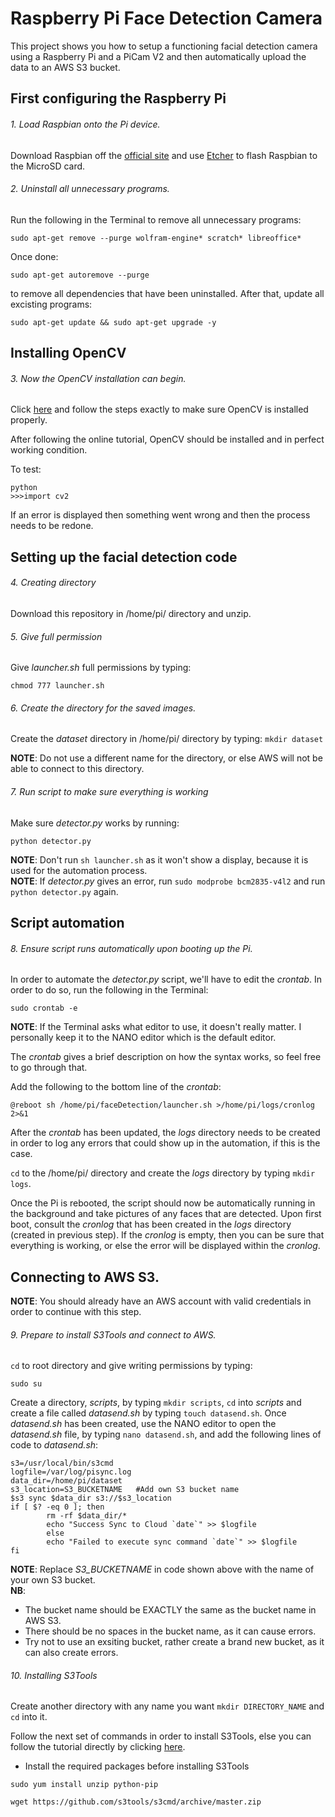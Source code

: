 # Raspberry Pi Face Detection Camera
This project shows you how to setup a functioning facial detection camera using a Raspberry Pi and a PiCam V2 and then automatically upload the data to an AWS S3 bucket.


## First configuring the Raspberry Pi
###### 1. Load Raspbian onto the Pi device.
Download Raspbian off the [official site](https://www.raspberrypi.org/downloads/) and use [Etcher](https://www.balena.io/etcher/) to flash Raspbian to the MicroSD card.

###### 2. Uninstall all unnecessary programs.
Run the following in the Terminal to remove all unnecessary programs:
```
sudo apt-get remove --purge wolfram-engine* scratch* libreoffice*
```
Once done:
```
sudo apt-get autoremove --purge
```
to remove all dependencies that have been uninstalled. After that, update all excisting programs:
```
sudo apt-get update && sudo apt-get upgrade -y
```

## Installing OpenCV
###### 3. Now the OpenCV installation can begin.
Click [here](https://www.pyimagesearch.com/2017/09/04/raspbian-stretch-install-opencv-3-python-on-your-raspberry-pi/) and follow the steps exactly to make sure OpenCV is installed properly.

After following the online tutorial, OpenCV should be installed and in perfect working condition.

To test:
```
python
>>>import cv2
```
If an error is displayed then something went wrong and then the process needs to be redone.

## Setting up the facial detection code
###### 4. Creating directory
Download this repository in /home/pi/ directory and unzip.

###### 5. Give full permission
Give *launcher.sh* full permissions by typing:
```
chmod 777 launcher.sh
```

###### 6. Create the directory for the saved images.
Create the *dataset* directory in /home/pi/ directory by typing: ```mkdir dataset```

**NOTE**: Do not use a different name for the directory, or else AWS will not be able to connect to this directory.

###### 7. Run script to make sure everything is working
Make sure *detector.py* works by running:
```
python detector.py
```

**NOTE**: Don't run ```sh launcher.sh``` as it won't show a display, because it is used for the automation process.<br>
**NOTE**: If *detector.py* gives an error, run ```sudo modprobe bcm2835-v4l2``` and run ```python detector.py``` again.

## Script automation
###### 8. Ensure script runs automatically upon booting up the Pi.
In order to automate the *detector.py* script, we'll have to edit the *crontab*. In order to do so, run the following in the Terminal:
```
sudo crontab -e
```
**NOTE**: If the Terminal asks what editor to use, it doesn't really matter. I personally keep it to the NANO editor which is the default editor.

The *crontab* gives a brief description on how the syntax works, so feel free to go through that.

Add the following to the bottom line of the *crontab*:
```
@reboot sh /home/pi/faceDetection/launcher.sh >/home/pi/logs/cronlog 2>&1
```

After the *crontab* has been updated, the *logs* directory needs to be created in order to log any errors that could show up in the automation, if this is the case.

```cd``` to the /home/pi/ directory and create the *logs* directory by typing ```mkdir logs```.

Once the Pi is rebooted, the script should now be automatically running in the background and take pictures of any faces that are detected. Upon first boot, consult the *cronlog* that has been created in the *logs* directory (created in previous step). If the *cronlog* is empty, then you can be sure that everything is working, or else the error will be displayed within the *cronlog*.

## Connecting to AWS S3.
**NOTE**: You should already have an AWS account with valid credentials in order to continue with this step.

###### 9. Prepare to install S3Tools and connect to AWS.
```cd``` to root directory and give writing permissions by typing:
```
sudo su
```

Create a directory, *scripts*, by typing ```mkdir scripts```, ```cd``` into *scripts* and create a file called *datasend.sh* by typing ```touch datasend.sh```. Once *datasend.sh* has been created, use the NANO editor to open the *datasend.sh* file, by typing ```nano datasend.sh```, and add the following lines of code to *datasend.sh*:
```
s3=/usr/local/bin/s3cmd
logfile=/var/log/pisync.log
data_dir=/home/pi/dataset
s3_location=S3_BUCKETNAME   #Add own S3 bucket name
$s3 sync $data_dir s3://$s3_location
if [ $? -eq 0 ]; then
     	rm -rf $data_dir/*
        echo "Success Sync to Cloud `date`" >> $logfile
        else
        echo "Failed to execute sync command `date`" >> $logfile
fi
```
**NOTE**: Replace *S3_BUCKETNAME* in code shown above with the name of your own S3 bucket.<br>
**NB**:  

* The bucket name should be EXACTLY the same as the bucket name in AWS S3.
* There should be no spaces in the bucket name, as it can cause errors.
* Try not to use an exsiting bucket, rather create a brand new bucket, as it can also create errors.

###### 10. Installing S3Tools
Create another directory with any name you want ```mkdir DIRECTORY_NAME``` and ```cd``` into it.

Follow the next set of commands in order to install S3Tools, else you can follow the tutorial directly by clicking [here](https://rbgeek.wordpress.com/2014/07/16/how-to-install-the-latest-version-of-s3cmd-tool-on-linux/).

* Install the required packages before installing S3Tools
```
sudo yum install unzip python-pip
```
```
wget https://github.com/s3tools/s3cmd/archive/master.zip
```
